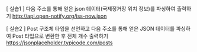 [ 실습1 ]
 다음 주소를 통해 얻은 json 데이터(국제정거장 위치 정보)를 파싱하여 출력하기
 http://api.open-notify.org/iss-now.json



 [ 실습2 ]
 Post 구조체 타입을 선언하고
 다음 주소를 통해 얻은 JSON 데이터를 파싱하여 Post 타입으로 변환한 후 전체 개수 출력하기
 https://jsonplaceholder.typicode.com/posts